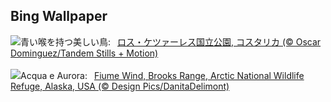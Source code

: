 ## Bing Wallpaper
![](https://www.bing.com/th?id=OHR.LittleToucanet_JA-JP2193126707_UHD.jpg&w=1000)青い喉を持つ美しい鳥:&nbsp;&ensp;[ロス・ケツァーレス国立公園, コスタリカ (© Oscar Dominguez/Tandem Stills + Motion)](https://www.bing.com/th?id=OHR.LittleToucanet_JA-JP2193126707_UHD.jpg)
<br><br/>
![](https://www.bing.com/th?id=OHR.WindRiverAlaska_IT-IT8914553087_UHD.jpg&w=1000)Acqua e Aurora:&nbsp;&ensp;[Fiume Wind, Brooks Range, Arctic National Wildlife Refuge, Alaska, USA (© Design Pics/DanitaDelimont)](https://www.bing.com/th?id=OHR.WindRiverAlaska_IT-IT8914553087_UHD.jpg)
<br><br/>
